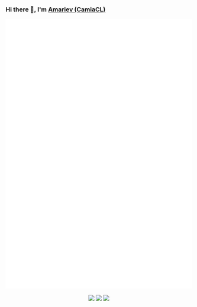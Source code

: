 <!-- <h3 align="center"> -->
  ### Hi there 👋, I'm [Amariev (CamiaCL)](https://github.com/CamiaCL)

<p align="center">
  <a href="https://github.com/lowlighter/metrics">
    <img src="./github-metrics.svg">
  </a>
</p> 

<!-- ![Metrics](https://metrics.lecoq.io/CamiaCL) -->


<p align = "center">
  <img src = "https://github-readme-stats.vercel.app/api?username=CamiaCL&show_icons=true&theme=bear" width = 400>
  <img src = "https://github-readme-streak-stats.herokuapp.com?user=CamiaCL&theme=dark&hide_border=true" width = 400>
  <img src = "https://github-readme-stats.vercel.app/api/top-langs/?username=CamiaCL&layout=compact&theme=dark" width = 400>
</p>



  <!-- <a href=”https://github.com/CamiaCL”>Amariev (CamiaCL)</a> -->
<!-- <!https://github.com/DenverCoder1/readme-typing-svg-- </h3> -->

<!-- <p align="center">
  <img src="https://readme-typing-svg.herokuapp.com/?lines=Welcome+to+my+profile; :3&font=Fira%20Code&center=true&width=380&height=50">
</p> -->
<!--
**CamiaCL/CamiaCL** is a ✨ _special_ ✨ repository because its `README.md` (this file) appears on your GitHub profile.

Here are some ideas to get you started:

- 🔭 I’m currently working on ...
- 🌱 I’m currently learning ...
- 👯 I’m looking to collaborate on ...
- 🤔 I’m looking for help with ...
- 💬 Ask me about ...
- 📫 How to reach me: ...
- 😄 Pronouns: ...
- ⚡ Fun fact: ...
-->

<!-- 
<a href="https://github.com/CamiaCL/github-readme-activity-graph"><img alt="Amariev's Activity Graph" src="https://denvercoder1-activity-graph.herokuapp.com/graph/?username=CamiaCL&bg_color=1F222E&color=F8D866&line=F85D7F&point=FFFFFF&hide_border=true" /></a> -->
